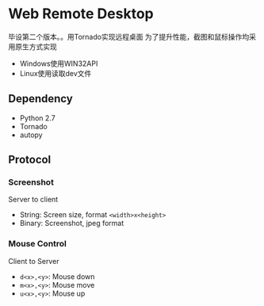 Web Remote Desktop
==================

毕设第二个版本。。用Tornado实现远程桌面
为了提升性能，截图和鼠标操作均采用原生方式实现

- Windows使用WIN32API
- Linux使用读取dev文件

Dependency
----------

- Python 2.7
- Tornado
- autopy

Protocol
--------

### Screenshot

Server to client
- String: Screen size, format `<width>x<height>`
- Binary: Screenshot, jpeg format

### Mouse Control

Client to Server
- `d<x>,<y>`: Mouse down
- `m<x>,<y>`: Mouse move
- `u<x>,<y>`: Mouse up
